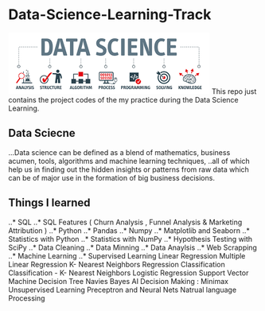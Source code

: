 # Data-Science-Learning-Track
<img src = "ds.png">
This repo just contains the project codes of the my practice during the Data Science Learning.

## Data Sciecne
...Data science can be defined as a blend of mathematics, business acumen, tools, algorithms and machine learning techniques,
..all of which help us in finding out the hidden insights or patterns from raw data which can be of major use in the formation of big business decisions.

## Things I learned
..* SQL
..* SQL Features ( Churn Analysis , Funnel Analysis & Marketing Attribution )
..* Python 
..* Pandas
..* Numpy
..* Matplotlib and Seaborn
..* Statistics with Python
..* Statistics with NumPy
..* Hypothesis Testing with SciPy
..* Data Cleaning
..* Data Minning
..* Data Anaylsis
..* Web Scrapping
..* Machine Learning 
..* Supervised Learning
Linear Regression
Multiple Linear Regression
K- Nearest Neighbors Regression
Classification
Classification - K- Nearest Neighbors
Logistic Regression
Support Vector Machine
Decision Tree
Navies Bayes
AI Decision Making : Minimax
Unsupervised Learning
Preceptron and Neural Nets
Natrual language Processing
